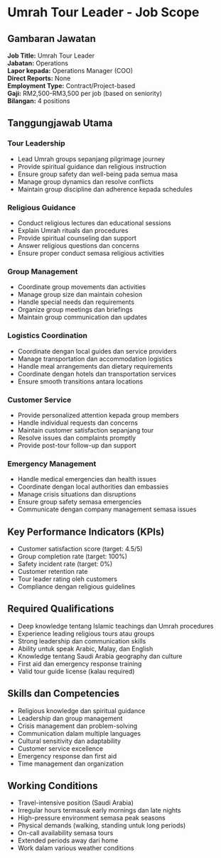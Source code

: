 # Umrah Tour Leader - Job Scope

## Gambaran Jawatan
**Job Title:** Umrah Tour Leader  
**Jabatan:** Operations  
**Lapor kepada:** Operations Manager (COO)  
**Direct Reports:** None  
**Employment Type:** Contract/Project-based  
**Gaji:** RM2,500-RM3,500 per job (based on seniority)  
**Bilangan:** 4 positions

## Tanggungjawab Utama

### Tour Leadership
- Lead Umrah groups sepanjang pilgrimage journey
- Provide spiritual guidance dan religious instruction
- Ensure group safety dan well-being pada semua masa
- Manage group dynamics dan resolve conflicts
- Maintain group discipline dan adherence kepada schedules

### Religious Guidance
- Conduct religious lectures dan educational sessions
- Explain Umrah rituals dan procedures
- Provide spiritual counseling dan support
- Answer religious questions dan concerns
- Ensure proper conduct semasa religious activities

### Group Management
- Coordinate group movements dan activities
- Manage group size dan maintain cohesion
- Handle special needs dan requirements
- Organize group meetings dan briefings
- Maintain group communication dan updates

### Logistics Coordination
- Coordinate dengan local guides dan service providers
- Manage transportation dan accommodation logistics
- Handle meal arrangements dan dietary requirements
- Coordinate dengan hotels dan transportation services
- Ensure smooth transitions antara locations

### Customer Service
- Provide personalized attention kepada group members
- Handle individual requests dan concerns
- Maintain customer satisfaction sepanjang tour
- Resolve issues dan complaints promptly
- Provide post-tour follow-up dan support

### Emergency Management
- Handle medical emergencies dan health issues
- Coordinate dengan local authorities dan embassies
- Manage crisis situations dan disruptions
- Ensure group safety semasa emergencies
- Communicate dengan company management semasa issues

## Key Performance Indicators (KPIs)
- Customer satisfaction score (target: 4.5/5)
- Group completion rate (target: 100%)
- Safety incident rate (target: 0%)
- Customer retention rate
- Tour leader rating oleh customers
- Compliance dengan religious guidelines

## Required Qualifications
- Deep knowledge tentang Islamic teachings dan Umrah procedures
- Experience leading religious tours atau groups
- Strong leadership dan communication skills
- Ability untuk speak Arabic, Malay, dan English
- Knowledge tentang Saudi Arabia geography dan culture
- First aid dan emergency response training
- Valid tour guide license (kalau required)

## Skills dan Competencies
- Religious knowledge dan spiritual guidance
- Leadership dan group management
- Crisis management dan problem-solving
- Communication dalam multiple languages
- Cultural sensitivity dan adaptability
- Customer service excellence
- Emergency response dan first aid
- Time management dan organization

## Working Conditions
- Travel-intensive position (Saudi Arabia)
- Irregular hours termasuk early mornings dan late nights
- High-pressure environment semasa peak seasons
- Physical demands (walking, standing untuk long periods)
- On-call availability semasa tours
- Extended periods away dari home
- Work dalam various weather conditions
